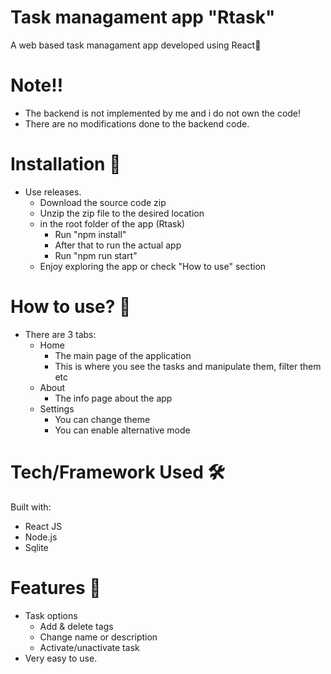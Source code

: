 # Task managament app "Rtask"
A web based task managament app developed using React👾

# Note‼️
- The backend is not implemented by me and i do not own the code!
- There are no modifications done to the backend code.

# Installation 🤖
- Use releases.
  - Download the source code zip
  - Unzip the zip file to the desired location
  - in the root folder of the app (Rtask)
    - Run "npm install"
    - After that to run the actual app
    - Run "npm run start"
  - Enjoy exploring the app or check "How to use" section
    
# How to use? 🧐
- There are 3 tabs:
  - Home
    - The main page of the application
    - This is where you see the tasks and
      manipulate them, filter them etc
  - About
    - The info page about the app 
  - Settings
    - You can change theme 
    - You can enable alternative mode
  

# Tech/Framework Used 🛠️
Built with:
- React JS
- Node.js
- Sqlite

# Features 🚀
- Task options
   - Add & delete tags
   - Change name or description
   - Activate/unactivate task
- Very easy to use.

